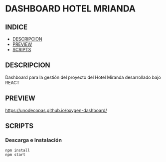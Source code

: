 # DASHBOARD HOTEL MRIANDA

## INDICE

- [DESCRIPCION](#DESCRIPCION)
- [PREVIEW](#PREVIEW)
- [SCRIPTS](#SCRIPTS)

## DESCRIPCION

Dashboard para la gestión del proyecto del Hotel Miranda desarrollado bajo REACT

## PREVIEW

https://unodecopas.github.io/oxygen-dashboard/

## SCRIPTS

### Descarga e Instalación

    npm install
    npm start
